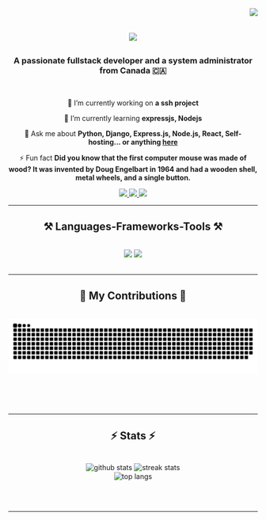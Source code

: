 <img align="right" src="https://visitor-badge.laobi.icu/badge?page_id=nirravv.nirravv" />

<h1 align="center">
    <img src="https://readme-typing-svg.herokuapp.com/?font=Righteous&size=35&center=true&vCenter=true&width=500&height=70&duration=4000&lines=Hi+There!+👋;+I'm+Nirav!;" />
</h1>

<h3 align="center">A passionate fullstack developer and a system administrator from Canada 🇨🇦</h3>

<br/>

<div align="center">
 
 🔭 I’m currently working on **a ssh project**
 
 🌱 I’m currently learning **expressjs, Nodejs**

💬 Ask me about **Python, Django, Express.js, Node.js, React, Self-hosting... or anything [here](https://github.com/nirravv/nirravv/issues)**

⚡ Fun fact **Did you know that the first computer mouse was made of wood? It was invented by Doug Engelbart in 1964 and had a wooden shell, metal wheels, and a single button.**

 </div>
 
<div align="center"> 
  <a href="mailto:nirravv@icloud.com">
    <img src="https://img.shields.io/badge/Gmail-333333?style=for-the-badge&logo=gmail&logoColor=red" />
  </a>
  <a href="https://linkedin.com/in/nirravv" target="_blank">
    <img src="https://img.shields.io/badge/LinkedIn-0077B5?style=for-the-badge&logo=linkedin&logoColor=white" target="_blank" />
  </a>
  <a href="https://nirravv.in" target="_blank">
     <img src="https://img.shields.io/badge/Portfolio-FF5722?style=for-the-badge&logo=todoist&logoColor=white" target="_blank" /> <!-- sqlite, safari, google-chrome are other good icon options -->
  </a>
</div>

 <hr/>
 
<h2 align="center">⚒️ Languages-Frameworks-Tools ⚒️</h2>
<br/>
<div align="center">
    <img src="https://skillicons.dev/icons?i=react,bootstrap,html,css,vscode,github,figma,tailwind,git,r" />
    <img src="https://skillicons.dev/icons?i=nodejs,python,javascript,typescript,express,firebase,mongodb,c,java,nextjs,mysql,flask" /><br>
</div>

<br/>
<hr/>

<div align="center">
  <h2>🐍 My Contributions 🐍</h2>
  <br>
  <img alt="snake eating my contributions" src="https://raw.githubusercontent.com/nirravv/nirravv/output/github-contribution-grid-snake.svg" />
  
  <br/><br/><br/>
</div>

<hr/>

<h2 align="center">⚡ Stats ⚡</h2>
<br>
<div align=center>
 <img width=390 src="https://github-readme-stats.vercel.app/api?username=nirravv&theme=vue-dark&show_icons=true&hide_border=true&count_private=true" alt="github stats"/>
  <img width=390 src="https://github-readme-streak-stats.herokuapp.com/?user=nirravv&theme=vue-dark&hide_border=true" alt="streak stats" />
  <br/>
  <img width=325 align="center" src="https://github-readme-stats.vercel.app/api/top-langs/?username=nirravv&theme=vue-dark&show_icons=true&hide_border=true&layout=compact" alt="top langs" />
</div>

<br/><br/>

<hr/>

<br/>
<br/>
